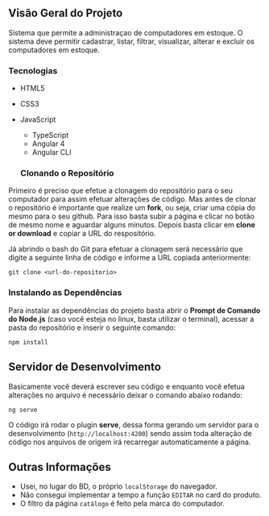 ## Visão Geral do Projeto
Sistema que permite a administraçao de computadores em estoque. O sistema deve permitir cadastrar, listar, filtrar, visualizar, alterar e excluir os computadores em estoque.

### Tecnologias
- HTML5

- CSS3
  
- JavaScript
  - TypeScript
  - Angular 4
  - Angular CLI

  ### Clonando o Repositório
Primeiro é preciso que efetue a clonagem do repositório para o seu computador para assim efetuar alterações de código. Mas antes de clonar o repositório é importante que realize um **fork**, ou seja, criar uma cópia do mesmo para o seu github. Para isso basta subir a página e clicar no botão de mesmo nome e aguardar alguns minutos. Depois basta clicar em **clone or download** e copiar a URL do respositório.

Já abrindo o bash do Git para efetuar a clonagem será necessário que digite a seguinte linha de código e informe a URL copiada anteriormente:
``` git
git clone <url-do-repositorio>
```

### Instalando as Dependências
Para instalar as dependências do projeto basta abrir o **Prompt de Comando do Node.js** (caso você esteja no linux, basta utilizar o terminal), acessar a pasta do repositório e inserir o seguinte comando:
``` node
npm install
```

## Servidor de Desenvolvimento
Basicamente você deverá escrever seu código e enquanto você efetua alterações no arquivo é necessário deixar o comando abaixo rodando:
``` node
ng serve
```
O código irá rodar o plugin **serve**, dessa forma gerando um servidor para o desenvolvimento (`http://localhost:4200`) sendo assim toda alteração de código nos arquivos de origem irá recarregar automaticamente a página.

## Outras Informações
- Usei, no lugar do BD, o próprio `localStorage` do navegador.
- Não consegui implementar a tempo a função `EDITAR` no card do produto.
- O filtro da página `catálogo` é feito pela marca do computador.
